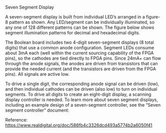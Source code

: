 Seven Segment Display

A seven-segment display is built from individual LED’s arranged in a figure-8 pattern as shown. Any LED/segment can be individually illuminated, so any one of 128 different patterns can be shown. The figure below shows segment illumination patterns for decimal and hexadecimal digits.

The Boolean board includes two 4-digit seven-segment displays (8 total digits) that use a common anode configuration. Segment LEDs consume about 3mA each (well within the current sourcing capability of the FPGA pins), so the cathodes are tied directly to FPGA pins. Since 24mA+ can flow through the anode signals, the anodes are driven from transistors that can provide the needed current (and the transistors are driven from the FPGA pins). All signals are active low.

To drive a single digit, the corresponding anode signal can be driven (low), and then individual cathodes can be driven (also low) to turn on individual segments. To drive all digits to create an eight-digit display, a scanning display controller is needed. To learn more about seven segment displays, including an example design of a seven-segment controller, see the “Seven segment controller” document:

Reference: https://www.realdigital.org/doc/586fb4c3326dcd493a5774b2a6050f41
